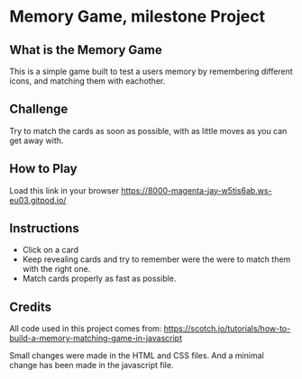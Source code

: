 # Memory Game,  milestone Project

## What is the Memory Game
This is a simple game built to test a users memory by remembering different icons, and matching them with eachother.


## Challenge
Try to match the cards as soon as possible, with as little moves as you can get away with.

## How to Play
Load this link in your browser https://8000-magenta-jay-w5tis6ab.ws-eu03.gitpod.io/

## Instructions
* Click on a card
* Keep revealing cards and try to remember were the were to match them with the right one.
* Match cards properly as fast as possible.

## Credits 
All code used in this project comes from: https://scotch.io/tutorials/how-to-build-a-memory-matching-game-in-javascript

Small changes were made in the HTML and CSS files. And a minimal change has been made in the javascript file.
